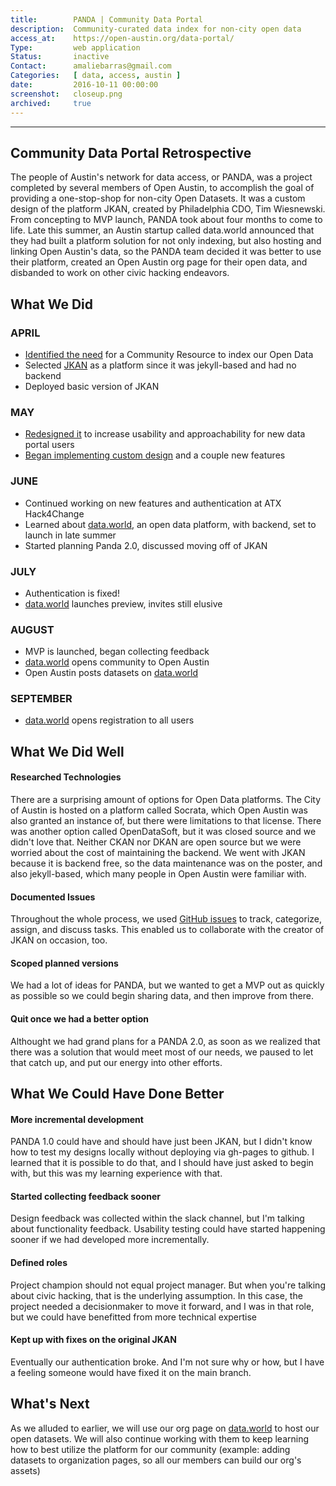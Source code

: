 ```yaml
---
title:        PANDA | Community Data Portal
description:  Community-curated data index for non-city open data
access_at:    https://open-austin.org/data-portal/
Type:         web application
Status:       inactive
Contact:      amaliebarras@gmail.com
Categories:   [ data, access, austin ]
date:         2016-10-11 00:00:00
screenshot:   closeup.png
archived:     true
---
```


*****************

## Community Data Portal Retrospective

The people of Austin's network for data access, or PANDA, was a project completed by several members of Open Austin, to accomplish the goal of providing a one-stop-shop for non-city Open Datasets. It was a custom design of the platform JKAN, created by Philadelphia CDO, Tim Wiesnewski. From concepting to MVP launch, PANDA took about four months to come to life. Late this summer, an Austin startup called data.world announced that they had built a platform solution for not only indexing, but also hosting and linking Open Austin's data, so the PANDA team decided it was better to use their platform, created an Open Austin org page for their open data, and disbanded to work on other civic hacking endeavors.

## What We Did

### APRIL

* [Identified the need](https://github.com/open-austin/project-ideas/issues/66) for a Community Resource to index our Open Data
* Selected [JKAN](https://github.com/timwis/jkan-demo) as a platform since it was jekyll-based and had no backend
* Deployed basic version of JKAN

### MAY
* [Redesigned it](https://github.com/open-austin/data-portal) to increase usability and approachability for new data portal users
* [Began implementing custom design](https://github.com/open-austin/data-portal/issues) and a couple new features

### JUNE
* Continued working on new features and authentication at ATX Hack4Change
* Learned about [data.world](http://data.world), an open data platform, with backend, set to launch in late summer
* Started planning Panda 2.0, discussed moving off of JKAN

### JULY
* Authentication is fixed!
* [data.world](data.world) launches preview, invites still elusive

### AUGUST
* MVP is launched, began collecting feedback
* [data.world](http://data.world) opens community to Open Austin
* Open Austin posts datasets on [data.world](http://data.world)

### SEPTEMBER
* [data.world](http://data.world) opens registration to all users

## What We Did Well

#### Researched Technologies
There are a surprising amount of options for Open Data platforms. The City of Austin is hosted on a platform called Socrata, which Open Austin was also granted an instance of, but there were limitations to that license. There was another option called OpenDataSoft, but it was closed source and we didn't love that. Neither CKAN nor DKAN are open source but we were worried about the cost of maintaining the backend. We went with JKAN because it is backend free, so the data maintenance was on the poster, and also jekyll-based, which many people in Open Austin were familiar with.

#### Documented Issues
Throughout the whole process, we used [GitHub issues](https://github.com/open-austin/data-portal/issues/) to track, categorize, assign, and discuss tasks. This enabled us to collaborate with the creator of JKAN on occasion, too.


#### Scoped planned versions
We had a lot of ideas for PANDA, but we wanted to get a MVP out as quickly as possible so we could begin sharing data, and then improve from there.

#### Quit once we had a better option
Althought we had grand plans for a PANDA 2.0, as soon as we realized that there was a solution that would meet most of our needs, we paused to let that catch up, and put our energy into other efforts.

## What We Could Have Done Better

#### More incremental development
PANDA 1.0 could have and should have just been JKAN, but I didn't know how to test my designs locally without deploying via gh-pages to github. I learned that it is possible to do that, and I should have just asked to begin with, but this was my learning experience with that.

#### Started collecting feedback sooner
Design feedback was collected within the slack channel, but I'm talking about functionality feedback. Usability testing could have started happening sooner if we had developed more incrementally.

#### Defined roles
Project champion should not equal project manager. But when you're talking about civic hacking, that is the underlying assumption. In this case, the project needed a decisionmaker to move it forward, and I was in that role, but we could have benefitted from more technical expertise

#### Kept up with fixes on the original JKAN
Eventually our authentication broke. And I'm not sure why or how, but I have a feeling someone would have fixed it on the main branch.

## What's Next
As we alluded to earlier, we will use our org page on [data.world](http://data.world) to host our open datasets. We will also continue working with them to keep learning how to best utilize the platform for our community (example: adding datasets to organization pages, so all our members can build our org's assets)

